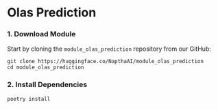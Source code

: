 # Olas Prediction

### 1. Download Module​
Start by cloning the `module_olas_prediction` repository from our GitHub:
```
git clone https://huggingface.co/NapthaAI/module_olas_prediction
cd module_olas_prediction
```

### 2. Install Dependencies
```
poetry install
```
